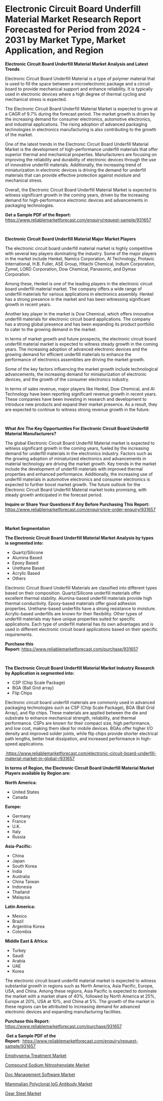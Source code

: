 <p><h1>Electronic Circuit Board Underfill Material Market Research Report Forecasted for Period from 2024 -  2031 by Market Type, Market Application, and Region</h1></p><p><strong>Electronic Circuit Board Underfill Material Market Analysis and Latest Trends</strong></p>
<p><p>Electronic Circuit Board Underfill Material is a type of polymer material that is used to fill the space between a microelectronic package and a circuit board to provide mechanical support and enhance reliability. It is typically used in electronic devices where a high degree of thermal cycling and mechanical stress is expected.</p><p>The Electronic Circuit Board Underfill Material Market is expected to grow at a CAGR of 9.7% during the forecast period. The market growth is driven by the increasing demand for consumer electronics, automotive electronics, and industrial applications. The rising adoption of advanced packaging technologies in electronics manufacturing is also contributing to the growth of the market.</p><p>One of the latest trends in the Electronic Circuit Board Underfill Material Market is the development of high-performance underfill materials that offer superior thermal and mechanical properties. Manufacturers are focusing on improving the reliability and durability of electronic devices through the use of innovative underfill materials. Additionally, the increasing trend of miniaturization in electronic devices is driving the demand for underfill materials that can provide effective protection against moisture and mechanical stress.</p><p>Overall, the Electronic Circuit Board Underfill Material Market is expected to witness significant growth in the coming years, driven by the increasing demand for high-performance electronic devices and advancements in packaging technologies.</p></p>
<p><strong>Get a Sample PDF of the Report:&nbsp;</strong> <a href="https://www.reliablemarketforecast.com/enquiry/request-sample/931657">https://www.reliablemarketforecast.com/enquiry/request-sample/931657</a></p>
<p>&nbsp;</p>
<p><strong>Electronic Circuit Board Underfill Material Major Market Players</strong></p>
<p><p>The electronic circuit board underfill material market is highly competitive with several key players dominating the industry. Some of the major players in the market include Henkel, Namics Corporation, AI Technology, Protavic International, H.B. Fuller, ASE Group, Hitachi Chemical, Indium Corporation, Zymet, LORD Corporation, Dow Chemical, Panasonic, and Dymax Corporation. </p><p>Among these, Henkel is one of the leading players in the electronic circuit board underfill material market. The company offers a wide range of underfill materials for various applications in electronics assembly. Henkel has a strong presence in the market and has been witnessing significant growth in recent years. </p><p>Another key player in the market is Dow Chemical, which offers innovative underfill materials for electronic circuit board applications. The company has a strong global presence and has been expanding its product portfolio to cater to the growing demand in the market. </p><p>In terms of market growth and future prospects, the electronic circuit board underfill material market is expected to witness steady growth in the coming years. The increasing adoption of advanced electronic devices and the growing demand for efficient underfill materials to enhance the performance of electronics assemblies are driving the market growth. </p><p>Some of the key factors influencing the market growth include technological advancements, the increasing demand for miniaturization of electronic devices, and the growth of the consumer electronics industry. </p><p>In terms of sales revenue, major players like Henkel, Dow Chemical, and AI Technology have been reporting significant revenue growth in recent years. These companies have been investing in research and development to introduce new products and expand their market presence. As a result, they are expected to continue to witness strong revenue growth in the future.</p></p>
<p>&nbsp;</p>
<p><strong>What Are The Key Opportunities For Electronic Circuit Board Underfill Material Manufacturers?</strong></p>
<p><p>The global Electronic Circuit Board Underfill Material market is expected to witness significant growth in the coming years, fueled by the increasing demand for underfill materials in the electronics industry. Factors such as the growing adoption of miniaturized electronics and advancements in material technology are driving the market growth. Key trends in the market include the development of underfill materials with improved thermal properties and enhanced performance. Additionally, the increasing use of underfill materials in automotive electronics and consumer electronics is expected to further boost market growth. The future outlook for the Electronic Circuit Board Underfill Material market looks promising, with steady growth anticipated in the forecast period.</p></p>
<p><strong>Inquire or Share Your Questions If Any Before Purchasing This Report:</strong> <a href="https://www.reliablemarketforecast.com/enquiry/pre-order-enquiry/931657">https://www.reliablemarketforecast.com/enquiry/pre-order-enquiry/931657</a></p>
<p>&nbsp;</p>
<p><strong>Market Segmentation</strong></p>
<p><strong>The Electronic Circuit Board Underfill Material Market Analysis by types is segmented into:</strong></p>
<p><ul><li>Quartz/Silicone</li><li>Alumina Based</li><li>Epoxy Based</li><li>Urethane Based</li><li>Acrylic Based</li><li>Others</li></ul></p>
<p><p>Electronic Circuit Board Underfill Materials are classified into different types based on their composition. Quartz/Silicone underfill materials offer excellent thermal stability. Alumina-based underfill materials provide high thermal conductivity. Epoxy-based materials offer good adhesion properties. Urethane-based underfills have a strong resistance to moisture. Acrylic-based underfills are known for their flexibility. Other types of underfill materials may have unique properties suited for specific applications. Each type of underfill material has its own advantages and is used in different electronic circuit board applications based on their specific requirements.</p></p>
<p><strong>Purchase this Report:&nbsp;</strong><a href="https://www.reliablemarketforecast.com/purchase/931657">https://www.reliablemarketforecast.com/purchase/931657</a></p>
<p>&nbsp;</p>
<p><strong>The Electronic Circuit Board Underfill Material Market Industry Research by Application is segmented into:</strong></p>
<p><ul><li>CSP (Chip Scale Package)</li><li>BGA (Ball Grid array)</li><li>Flip Chips</li></ul></p>
<p><p>Electronic circuit board underfill materials are commonly used in advanced packaging technologies such as CSP (Chip Scale Package), BGA (Ball Grid Array), and flip chips. These materials are applied between the die and substrate to enhance mechanical strength, reliability, and thermal performance. CSPs are known for their compact size, high performance, and low cost, making them ideal for mobile devices. BGAs offer higher I/O density and improved solder joints, while flip chips provide shorter electrical path lengths, better heat dissipation, and increased performance in high-speed applications.</p></p>
<p><a href="https://www.reliablemarketforecast.com/electronic-circuit-board-underfill-material-market-in-global-r931657">&nbsp;https://www.reliablemarketforecast.com/electronic-circuit-board-underfill-material-market-in-global-r931657</a></p>
<p><strong>In terms of Region, the Electronic Circuit Board Underfill Material Market Players available by Region are:</strong></p>
<p>
    <p> <strong> North America: </strong>
        <ul>
            <li>United States</li>
            <li>Canada</li>
        </ul>
        </p> 
    <p> <strong> Europe: </strong>
        <ul>
            <li>Germany</li>
            <li>France</li>
            <li>U.K.</li>
            <li>Italy</li>
            <li>Russia</li>
        </ul>
        </p> 
    <p> <strong> Asia-Pacific: </strong>
        <ul>
            <li>China</li>
            <li>Japan</li>
            <li>South Korea</li>
            <li>India</li>
            <li>Australia</li>
            <li>China Taiwan</li>
            <li>Indonesia</li>
            <li>Thailand</li>
            <li>Malaysia</li>
        </ul>
        </p> 
    <p> <strong> Latin America: </strong>
        <ul>
            <li>Mexico</li>
            <li>Brazil</li>
            <li>Argentina Korea</li>
            <li>Colombia</li>
        </ul>
        </p> 
    <p> <strong> Middle East & Africa: </strong>
        <ul>
            <li>Turkey</li>
            <li>Saudi</li>
            <li>Arabia</li>
            <li>UAE</li>
            <li>Korea</li>
        </ul>
    </p>
    </p>
<p><p>The electronic circuit board underfill material market is expected to witness substantial growth in regions such as North America, Asia Pacific, Europe, USA, and China. Among these regions, Asia Pacific is expected to dominate the market with a market share of 40%, followed by North America at 25%, Europe at 20%, USA at 10%, and China at 5%. The growth of the market in these regions can be attributed to increasing demand for advanced electronic devices and expanding manufacturing facilities.</p></p>
<p><strong>Purchase this Report: </strong><a href="https://www.reliablemarketforecast.com/purchase/931657">https://www.reliablemarketforecast.com/purchase/931657</a></p>
<p>&nbsp;<strong>Get a Sample PDF of the Report:&nbsp;&nbsp;</strong><a href="https://www.reliablemarketforecast.com/enquiry/request-sample/931657">https://www.reliablemarketforecast.com/enquiry/request-sample/931657</a></p>
<p><strong></strong></p>
<p><p><a href="https://medium.com/@karianerice/emphysema-treatment-market-forecast-global-market-trends-and-analysis-from-2024-to-2031-covered-in-5b1b37681f3b">Emphysema Treatment Market</a></p><p><a href="https://medium.com/@samirmayert184/compound-sodium-nitrophenolate-market-revolution-2024-2031-market-trends-shaping-the-next-67e323a11e01">Compound Sodium Nitrophenolate Market</a></p><p><a href="https://medium.com/@jeniw10236654655/doc-management-software-market-a-global-and-regional-analysis-focus-on-region-country-level-3eb72f56771b">Doc Management Software Market</a></p><p><a href="https://medium.com/@clairhane_9803/emerging-trends-in-mammalian-polyclonal-igg-antibody-market-global-outlook-and-future-prospects-587afb923fd0">Mammalian Polyclonal IgG Antibody Market</a></p><p><a href="https://medium.com/@omamuller/future-trends-in-global-gear-steel-market-market-insights-and-analysis-from-2024-to-2031-in-173-606bb24b2ff2">Gear Steel Market</a></p></p>